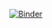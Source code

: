 [![Binder](https://mybinder.org/badge_logo.svg)](https://mybinder.org/v2/gh/fyrdahl/kspace-lab/master)
